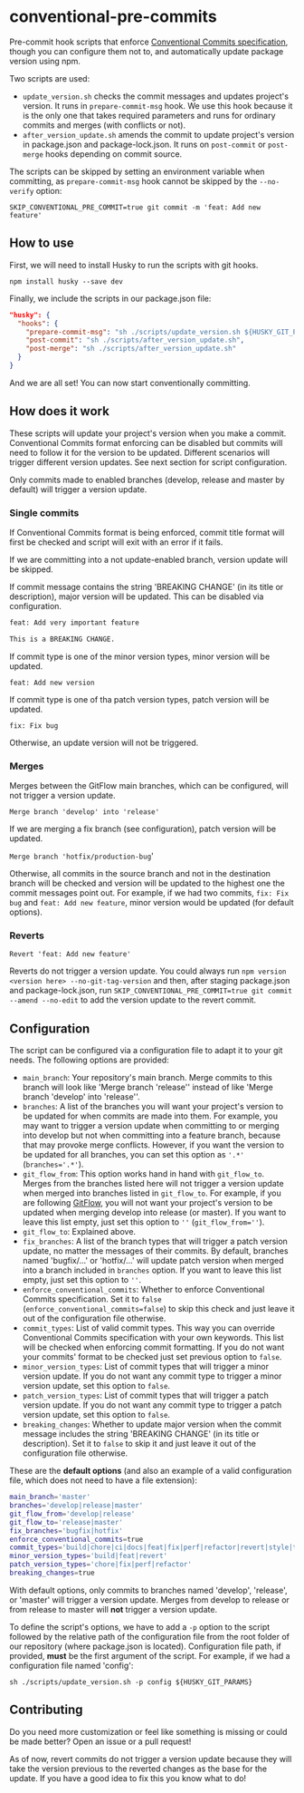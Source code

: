 # conventional-pre-commits

Pre-commit hook scripts that enforce [Conventional Commits specification](https://www.conventionalcommits.org/en/v1.0.0/), though you can configure them not to, and automatically update package version using npm.

Two scripts are used:

- `update_version.sh` checks the commit messages and updates project's version. It runs in `prepare-commit-msg` hook. We use this hook because it is the only one that takes required parameters and runs for ordinary commits and merges (with conflicts or not).
- `after_version_update.sh` amends the commit to update project's version in package.json and package-lock.json. It runs on `post-commit` or `post-merge` hooks depending on commit source.

The scripts can be skipped by setting an environment variable when committing, as `prepare-commit-msg` hook cannot be skipped by the `--no-verify` option:

`SKIP_CONVENTIONAL_PRE_COMMIT=true git commit -m 'feat: Add new feature'`

## How to use

First, we will need to install Husky to run the scripts with git hooks.

`npm install husky --save dev`

Finally, we include the scripts in our package.json file:

``` json
"husky": {
  "hooks": {
    "prepare-commit-msg": "sh ./scripts/update_version.sh ${HUSKY_GIT_PARAMS}",
    "post-commit": "sh ./scripts/after_version_update.sh",
    "post-merge": "sh ./scripts/after_version_update.sh"
  }
}
```

And we are all set! You can now start conventionally committing.

## How does it work

These scripts will update your project's version when you make a commit. Conventional Commits format enforcing can be disabled but commits will need to follow it for the version to be updated. Different scenarios will trigger different version updates. See next section for script configuration.

Only commits made to enabled branches (develop, release and master by default) will trigger a version update.

### Single commits

If Conventional Commits format is being enforced, commit title format will first be checked and script will exit with an error if it fails.

If we are committing into a not update-enabled branch, version update will be skipped.

If commit message contains the string 'BREAKING CHANGE' (in its title or description), major version will be updated. This can be disabled via configuration.

``` txt
feat: Add very important feature

This is a BREAKING CHANGE.
```

If commit type is one of the minor version types, minor version will be updated.

`feat: Add new version`

If commit type is one of tha patch version types, patch version will be updated.

`fix: Fix bug`

Otherwise, an update version will not be triggered.

### Merges

Merges between the GitFlow main branches, which can be configured, will not trigger a version update.

`Merge branch 'develop' into 'release'`

If we are merging a fix branch (see configuration), patch version will be updated.

`Merge branch 'hotfix/production-bug`'

Otherwise, all commits in the source branch and not in the destination branch will be checked and version will be updated to the highest one the commit messages point out. For example, if we had two commits, `fix: Fix bug` and `feat: Add new feature`, minor version would be updated (for default options).

### Reverts

`Revert 'feat: Add new feature'`

Reverts do not trigger a version update. You could always run `npm version <version here> --no-git-tag-version` and then, after staging package.json and package-lock.json, run `SKIP_CONVENTIONAL_PRE_COMMIT=true git commit --amend --no-edit` to add the version update to the revert commit.

## Configuration

The script can be configured via a configuration file to adapt it to your git needs. The following options are provided:

- `main_branch`: Your repository's main branch. Merge commits to this branch will look like 'Merge branch 'release'' instead of like 'Merge branch 'develop' into 'release''.
- `branches`: A list of the branches you will want your project's version to be updated for when commits are made into them. For example, you may want to trigger a version update when committing to or merging into develop but not when committing into a feature branch, because that may provoke merge conflicts. However, if you want the version to be updated for all branches, you can set this option as `'.*'` (`branches='.*'`).
- `git_flow_from`: This option works hand in hand with `git_flow_to`. Merges from the branches listed here will not trigger a version update when merged into branches listed in `git_flow_to`. For example, if you are following [GitFlow](https://www.atlassian.com/git/tutorials/comparing-workflows/gitflow-workflow), you will not want your project's version to be updated when merging develop into release (or master). If you want to leave this list empty, just set this option to `''` (`git_flow_from=''`).
- `git_flow_to`: Explained above.
- `fix_branches`: A list of the branch types that will trigger a patch version update, no matter the messages of their commits. By default, branches named 'bugfix/...' or 'hotfix/...' will update patch version when merged into a branch included in `branches` option. If you want to leave this list empty, just set this option to `''`.
- `enforce_conventional_commits`: Whether to enforce Conventional Commits specification. Set it to `false` (`enforce_conventional_commits=false`) to skip this check and just leave it out of the configuration file otherwise.
- `commit_types`: List of valid commit types. This way you can override Conventional Commits specification with your own keywords. This list will be checked when enforcing commit formatting. If you do not want your commits' format to be checked just set previous option to `false`.
- `minor_version_types`: List of commit types that will trigger a minor version update. If you do not want any commit type to trigger a minor version update, set this option to `false`.
- `patch_version_types`: List of commit types that will trigger a patch version update. If you do not want any commit type to trigger a patch version update, set this option to `false`.
- `breaking_changes`: Whether to update major version when the commit message includes the string 'BREAKING CHANGE' (in its title or description). Set it to `false` to skip it and just leave it out of the configuration file otherwise.

These are the **default options** (and also an example of a valid configuration file, which does not need to have a file extension):

``` bash
main_branch='master'
branches='develop|release|master'
git_flow_from='develop|release'
git_flow_to='release|master'
fix_branches='bugfix|hotfix'
enforce_conventional_commits=true
commit_types='build|chore|ci|docs|feat|fix|perf|refactor|revert|style|test'
minor_version_types='build|feat|revert'
patch_version_types='chore|fix|perf|refactor'
breaking_changes=true
```

With default options, only commits to branches named 'develop', 'release', or 'master' will trigger a version update. Merges from develop to release or from release to master will **not** trigger a version update.

To define the script's options, we have to add a `-p` option to the script followed by the relative path of the configuration file from the root folder of our repository (where package.json is located). Configuration file path, if provided, **must** be the first argument of the script. For example, if we had a configuration file named 'config':

`sh ./scripts/update_version.sh -p config ${HUSKY_GIT_PARAMS}`

## Contributing

Do you need more customization or feel like something is missing or could be made better? Open an issue or a pull request!

As of now, revert commits do not trigger a version update because they will take the version previous to the reverted changes as the base for the update. If you have a good idea to fix this you know what to do!
